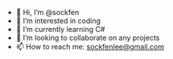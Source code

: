 - 👋 Hi, I’m @sockfen
- 👀 I’m interested in coding
- 🌱 I’m currently learning C#
- 💞️ I’m looking to collaborate on any projects
- 📫 How to reach me: sockfenlee@gmail.com

<!---
sockfen/sockfen is a ✨ special ✨ repository because its `README.md` (this file) appears on your GitHub profile.
You can click the Preview link to take a look at your changes.
--->
